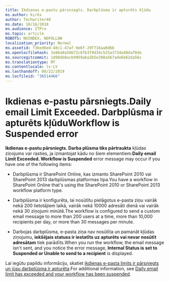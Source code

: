```yaml
---
title: Ikdienas e-pastu pārsniegts. Darbplūsma ir apturēts kļūdu
ms.author: kirks
author: Techwriter40
ms.date: 10/16/2018
ms.audience: ITPro
ms.topic: article
ROBOTS: NOINDEX, NOFOLLOW
localization_priority: Normal
ms.assetid: f3bed6ed-48c1-47af-9e6f-29f716aa8d6b
ms.openlocfilehash: 3a96a8a58672c6fb3f9d34c525a3734a48daf8de
ms.sourcegitcommit: 1d98db8acb9959aba3b5e308a567ade6b62da56c
ms.translationtype: MT
ms.contentlocale: lv-LV
ms.lasthandoff: 08/22/2019
ms.locfileid: "36514466"
---
```

# <a name="daily-email-limit-exceeded-workflow-is-suspended-error"></a><span data-ttu-id="669d2-103">Ikdienas e-pastu pārsniegts.</span><span class="sxs-lookup"><span data-stu-id="669d2-103">Daily email Limit Exceeded.</span></span> <span data-ttu-id="669d2-104">Darbplūsma ir apturēts kļūdu</span><span class="sxs-lookup"><span data-stu-id="669d2-104">Workflow is Suspended error</span></span>

 <span data-ttu-id="669d2-105">**Ikdienas e-pastu pārsniegts. Darba plūsma tiks pārtraukta** kļūdas ziņojums var rasties, ja izmantojat kādu no šiem elementiem:</span><span class="sxs-lookup"><span data-stu-id="669d2-105">**Daily email Limit Exceeded. Workflow is Suspended** error message may occur if you have one of the following items:</span></span> 
  
- <span data-ttu-id="669d2-106">Darbplūsma ir SharePoint Online, kas izmanto SharePoint 2010 vai SharePoint 2013 darbplūsmas platformas tipa.</span><span class="sxs-lookup"><span data-stu-id="669d2-106">You have a workflow in SharePoint Online that's using the SharePoint 2010 or SharePoint 2013 workflow platform type.</span></span>
    
- <span data-ttu-id="669d2-107">Darbplūsma ir konfigurēta, lai nosūtītu pielāgotus e-pasta ziņu vairāk nekā 200 lietotājiem laikā, vairāk nekā 10000 adresāti dienā vai vairāk nekā 30 ziņojumi minūtē.</span><span class="sxs-lookup"><span data-stu-id="669d2-107">The workflow is configured to send a custom email message to more than 200 users at a time, more than 10,000 recipients per day, or more than 30 messages per minute.</span></span>
    
- <span data-ttu-id="669d2-108">Darbojas darbplūsma, e-pasta ziņa nav nosūtīta un pamanāt kļūdas ziņojumu, **iekšējais statuss ir iestatīts uz apturēts vai nevar nosūtīt adresātam** tiek parādīts.</span><span class="sxs-lookup"><span data-stu-id="669d2-108">When you run the workflow, the email message isn't sent, and you notice the error message, **Internal Status is set to Suspended or Unable to send to a recipient** is displayed.</span></span> 
    
<span data-ttu-id="669d2-109">Lai iegūtu papildu informāciju, skatiet [ikdienas e-pasta limits ir pārsniegts un jūsu darbplūsma ir apturēta](https://go.microsoft.com/fwlink/?Linkid=2031137).</span><span class="sxs-lookup"><span data-stu-id="669d2-109">For additional information, see [Daily email limit has exceeded and your workflow has been suspended](https://go.microsoft.com/fwlink/?Linkid=2031137).</span></span>
  
